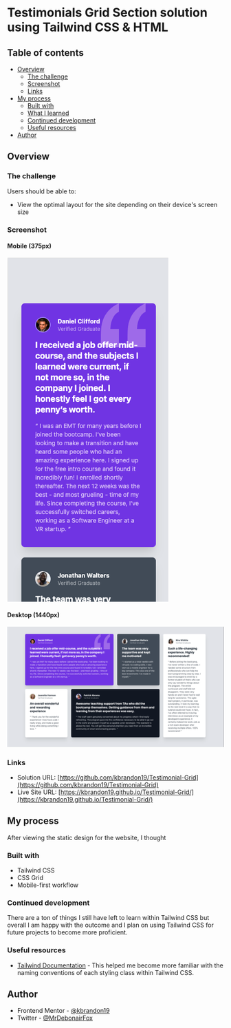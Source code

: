 # Testimonials Grid Section solution using Tailwind CSS & HTML


## Table of contents

- [Overview](#overview)
  - [The challenge](#the-challenge)
  - [Screenshot](#screenshot)
  - [Links](#links)
- [My process](#my-process)
  - [Built with](#built-with)
  - [What I learned](#what-i-learned)
  - [Continued development](#continued-development)
  - [Useful resources](#useful-resources)
- [Author](#author)


## Overview

### The challenge

Users should be able to:

- View the optimal layout for the site depending on their device's screen size

### Screenshot

#### Mobile (375px)
![](./images/mobile-screenshot.png)

#### Desktop (1440px)
![](./images/screenshot-1440x800.png)


### Links

- Solution URL: [https://github.com/kbrandon19/Testimonial-Grid](https://github.com/kbrandon19/Testimonial-Grid)
- Live Site URL: [https://kbrandon19.github.io/Testimonial-Grid/](https://kbrandon19.github.io/Testimonial-Grid/)

## My process
After viewing the static design for the website, I thought 

### Built with

- Tailwind CSS
- CSS Grid
- Mobile-first workflow


### Continued development

There are a ton of things I still have left to learn within Tailwind CSS but overall I am happy with the outcome and I plan on using Tailwind CSS for future projects to become more proficient.


### Useful resources

- [Tailwind Documentation](https://tailwindcss.com/docs) - This helped me become more familiar with the naming conventions of each styling class within Tailwind CSS.


## Author

- Frontend Mentor - [@kbrandon19](https://www.frontendmentor.io/profile/kbrandon19)
- Twitter - [@MrDebonairFox](https://www.twitter.com/MrDebonairFox)




